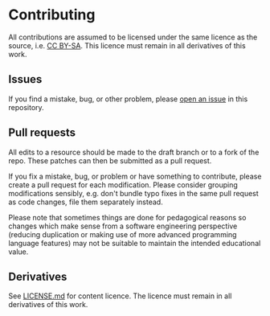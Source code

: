 # Contributing

All contributions are assumed to be licensed under the same licence as the source, i.e.
[CC BY-SA](http://creativecommons.org/licenses/by-sa/4.0/). This licence must remain in all derivatives
of this work.

## Issues

If you find a mistake, bug, or other problem, please
[open an issue](https://github.com/raspberrypilearning/brain-game-scratch2/issues) in this repository.

## Pull requests

All edits to a resource should be made to the draft branch or to a fork of the repo. These patches can
then be submitted as a pull request.

If you fix a mistake, bug, or problem or have something to contribute, please create a pull request
for each modification. Please consider grouping modifications sensibly, e.g. don't bundle typo fixes
in the same pull request as code changes, file them separately instead.

Please note that sometimes things are done for pedagogical reasons so changes which make sense from a
software engineering perspective (reducing duplication or making use of more advanced programming language
features) may not be suitable to maintain the intended educational value.

## Derivatives

See [LICENSE.md](LICENSE.md) for content licence. The licence must remain in all derivatives of this work.
